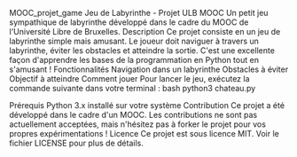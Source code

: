 MOOC_projet_game
Jeu de Labyrinthe - Projet ULB MOOC
Un petit jeu sympathique de labyrinthe développé dans le cadre du MOOC de l'Université Libre de Bruxelles.
Description
Ce projet consiste en un jeu de labyrinthe simple mais amusant. Le joueur doit naviguer à travers un labyrinthe, éviter les obstacles et atteindre la sortie. C'est une excellente façon d'apprendre les bases de la programmation en Python tout en s'amusant !
Fonctionnalités
Navigation dans un labyrinthe
Obstacles à éviter
Objectif à atteindre
Comment jouer
Pour lancer le jeu, exécutez la commande suivante dans votre terminal :
bash
python3 chateau.py

Prérequis
Python 3.x installé sur votre système
Contribution
Ce projet a été développé dans le cadre d'un MOOC. Les contributions ne sont pas actuellement acceptées, mais n'hésitez pas à forker le projet pour vos propres expérimentations !
Licence
Ce projet est sous licence MIT. Voir le fichier LICENSE pour plus de détails.
